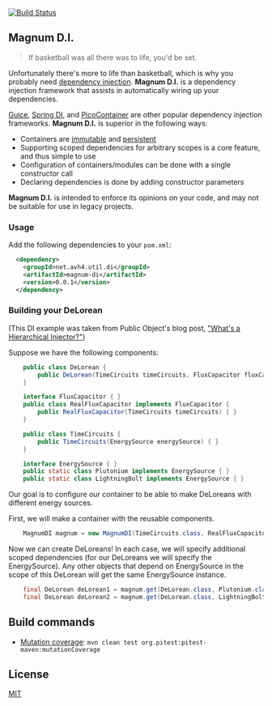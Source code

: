 [![Build Status](https://secure.travis-ci.org/avh4/magnum-di.png?branch=master)](http://travis-ci.org/avh4/magnum-di)

## Magnum D.I.

> If basketball was all there was to life, you'd be set.

Unfortunately there's more to life than basketball, which is why you probably need
[dependency injection](http://martinfowler.com/articles/injection.html).  **Magnum D.I.**
is a dependency injection framework that assists in automatically wiring up your dependencies.

[Guice](https://code.google.com/p/google-guice/), [Spring DI](http://spring.io/search?q=dependency+injection), and
 [PicoContainer](http://picocontainer.codehaus.org/) are other popular dependency injection frameworks.
 **Magnum D.I.** is superior in the following ways:

- Containers are [immutable](http://clojure.org/rationale) and [persistent](http://en.wikipedia.org/wiki/Persistent_data_structure)
- Supporting scoped dependencies for arbitrary scopes is a core feature, and thus simple to use
- Configuration of containers/modules can be done with a single constructor call
- Declaring dependencies is done by adding constructor parameters

**Magnum D.I.** is intended to enforce its opinions on your code, and may not be suitable for use in legacy projects.

### Usage

Add the following dependencies to your `pom.xml`:

```xml
  <dependency>
    <groupId>net.avh4.util.di</groupId>
    <artifactId>magnum-di</artifactId>
    <version>0.0.1</version>
  </dependency>
```

### Building your DeLorean

(This DI example was taken from Public Object's blog post, ["What's a Hierarchical Injector?"](http://blog.publicobject.com/2008/06/whats-hierarchical-injector.html))

Suppose we have the following components:

```java
    public class DeLorean {
        public DeLorean(TimeCircuits timeCircuits, FluxCapacitor fluxCapacitor, EnergySource energySource) { }
    }

    interface FluxCapacitor { }
    public class RealFluxCapacitor implements FluxCapacitor {
        public RealFluxCapacitor(TimeCircuits timeCircuits) { }
    }

    public class TimeCircuits {
        public TimeCircuits(EnergySource energySource) { }
    }

    interface EnergySource { }
    public static class Plutonium implements EnergySource { }
    public static class LightningBolt implements EnergySource { }
```

Our goal is to configure our container to be able to make DeLoreans with different energy sources.

First, we will make a container with the reusable components.

```java
    MagnumDI magnum = new MagnumDI(TimeCircuits.class, RealFluxCapacitor.class);
```

Now we can create DeLoreans!  In each case, we will specify additional scoped dependencies (for our
DeLoreans we will specify the EnergySource).  Any other objects that depend on EnergySource in the scope
of this DeLorean will get the same EnergySource instance.

```java
    final DeLorean deLorean1 = magnum.get(DeLorean.class, Plutonium.class);
    final DeLorean deLorean2 = magnum.get(DeLorean.class, LightningBolt.class);
```

## Build commands

* [Mutation coverage](http://pitest.org/): `mvn clean test org.pitest:pitest-maven:mutationCoverage`

## License

[MIT](http://www.opensource.org/licenses/mit-license.php)

